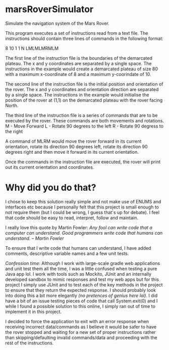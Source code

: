 # marsRoverSimulator
Simulate the navigation system of the Mars Rover.

This program executes a set of instructions read from a text file. The instructions should contain three lines of commands in the following format:

8 10
1 1 N
LMLMLMRMLM

The first line of the instruction file is the boundaries of the demarcated plateau. The x and y coordinates are separated by a single space. The instructions in the example would create a demarcated plateau of size 80 with a maximum x-coordinate of 8 and a maximum y-coorindate of 10.

The second line of the instruction file is the initial position and orientation of the rover. The x and y coordinates and orientation direction are separated by a single space. The instructions in the example would initialise the position of the rover at (1,1) on the demarcated plateau with the rover facing North.

The third line of the instruction file is a series of commands that are to be executed by the rover. These commands are both movements and rotations. 
M - Move Forward
L - Rotate 90 degrees to the left
R - Rotate 90 degress to the right

A command of MLRM would move the rover forward in its current orientation, rotate its direction 90 degrees left, rotate its direction 90 degrees right and then move it forward in its current orientation.

Once the commands in the instruction file are executed, the rover will print out its current orientation and coordinates.

# Why did you do that?
I chose to keep this solution really simple and not make use of ENUMS and interfaces etc because I personally felt that this project is small enough to not require them (but I could be wrong, I guess that's up for debate). I feel that code should be easy to read, interpret, follow and maintain. 

I really love this quote by Martin Fowler:
_*Any fool can write code that a computer can understand. Good programmers write code that humans can understand. – Martin Fowler*_

To ensure that I write code that humans can understand, I have added comments, descriptive variable names and a few unit tests.

_Confession time:_ Although I work with large-scale gradle web applications and unit test them all the time, I was a little confused when testing a pure Java app lol. I work with tools such as Mockito, JUnit and an internally developed sandbox to mimic responses and test my web apps but for this project I simply use JUnit and to test each of the key methods in the project to ensure that they return the expected response. I should probably look into doing this a bit more elegantly _(no pretences of genius here lol)_.  I did have a bit of an issue testing pieces of code that call System.exit(0) and I while I found a possible solution to this online, I simply ran out of time to implement it in this project. 

I decided to force the application to exit with an error response when receiving incorrect data/commands as I believe it would be safer to have the rover stopped and waiting for a new set of proper instructions rather than skipping/defaulting invalid commands/data and proceeding with the rest of the instructions.
